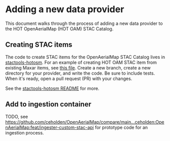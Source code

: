 # Adding a new data provider

This document walks through the process of adding a new data provider to the HOT
OpenAerialMap (HOT OAM) STAC Catalog.

## Creating STAC items

The code to create STAC items for the OpenAerialMap STAC Catalog lives in
[stactools-hotosm](https://github.com/hotosm/stactools-hotosm/). For an example
of creating HOT OAM STAC item from existing Maxar items, see [this
file](https://github.com/hotosm/stactools-hotosm/blob/main/src/stactools/hotosm/maxar/stac.py).
Create a new branch, create a new directory for your provider, and write the
code. Be sure to include tests. When it's ready, open a pull request (PR) with
your changes.

See the [stactools-hotosm
README](https://github.com/hotosm/stactools-hotosm/blob/main/README.md) for
more.

## Add to ingestion container

TODO, see
<https://github.com/ceholden/OpenAerialMap/compare/main...ceholden:OpenAerialMap:feat/ingester-custom-stac-api>
for prototype code for an ingestion process.
